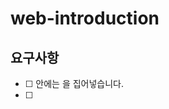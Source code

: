# web-introduction

## 요구사항
- [ ] <head> 안에는 <meta charset="utf-8">을 집어넣습니다.
- [ ] <title>은 재량
- [ ] 본문은 <div>로 적절히 화면을 나누어야 합니다.
- [ ] 적절히 <h#>으로 섹션을 구분하여 주세요.
- [ ] 본인의 이름과 간단한 자기소개가 문단으로 구성되어 있어야 합니다.
- [ ] 인생 영화 BEST5를 표로 정리하여 보여주세요.
- [ ] 영화의 포스터와 바로가기 링크(네이버 영화)는 꼭 있어야 합니다.
- [ ] 방문자가 남길 수 있는 방명록이 있어야합니다.
- [ ] 이름은 <input>으로 type은 'text'입니다.
- [ ] 방문자가 본인의 취향의 영화를 고를 수 있도록 체크박스 형태로 제공합니다. (예시 파일은 라디오버튼으로 되어 있어 오류!)
- [ ] 등록 버튼과 취소 버튼이 있어야 합니다.
- [ ] 등록 버튼은 <button>을 사용하며 type은 'button'입니다.
- [ ] 취소 버튼은 <button>을 사용하며 type은 'reset'입니다.
- [ ] 본문에 관한 자세한 요구 사항 예시 파일을 참고해 주세요!
- [ ] 방명록에 등록한 사람 이름(OOO)과 일치하는 취향의 개수(N)를 조사하여 “OOO님, 저와 N개의 취향이 같으시네요!"라는 Alert를 띄워 주세요.